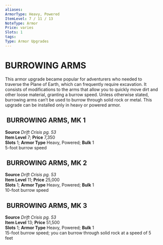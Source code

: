 ```yaml
---
aliases: 
ArmorType: Heavy, Powered
ItemLevel: 7 / 11 / 13
NoteType: Armor
Price: varies 
Slots: 1
tags: 
Type: Armor Upgrades
---
```

# BURROWING ARMS
This armor upgrade became popular for adventurers who needed to traverse the Plane of Earth, which can frequently require excavation. It consists of modifications to the arms that allow you to quickly move dirt and other loose material, granting a burrow speed. Unless otherwise stated, burrowing arms can’t be used to burrow through solid rock or metal. This upgrade can be installed only in heavy or powered armor.  

##  BURROWING ARMS, MK 1

**Source** _Drift Crisis pg. 53_  
**Item Level** 7; **Price** 7,350  
**Slots** 1; **Armor Type** Heavy, Powered; **Bulk** 1  
5-foot burrow speed  

##  BURROWING ARMS, MK 2

**Source** _Drift Crisis pg. 53_  
**Item Level** 11; **Price** 25,000  
**Slots** 1; **Armor Type** Heavy, Powered; **Bulk** 1  
10-foot burrow speed  
  

##  BURROWING ARMS, MK 3

**Source** _Drift Crisis pg. 53_  
**Item Level** 13; **Price** 51,500  
**Slots** 1; **Armor Type** Heavy, Powered; **Bulk** 1  
15-foot burrow speed; you can burrow through solid rock at a speed of 5 feet